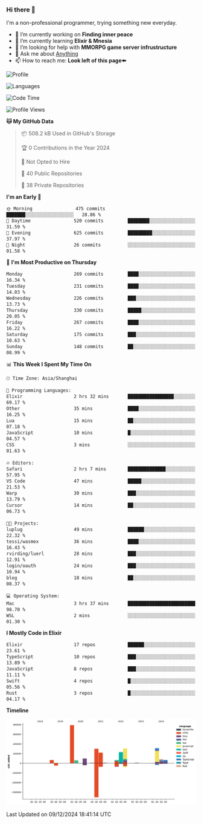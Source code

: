 ### Hi there 👋

I'm a non-professional programmer, trying something new everyday.

<!--
**dyzdyz010/dyzdyz010** is a ✨ _special_ ✨ repository because its `README.md` (this file) appears on your GitHub profile.
-->

- 🔭 I’m currently working on **Finding inner peace**
- 🌱 I’m currently learning **Elixir & Mnesia**
- 🤔 I’m looking for help with **MMORPG game server infrustructure**
- 💬 Ask me about [Anything](https://github.com/dyzdyz010/dyzdyz010/issues)
- 📫 How to reach me: **Look left of this page⬅️**

<!-- - 👯 I’m looking to collaborate on
- 😄 Pronouns: ...
- ⚡ Fun fact: ...
 -->
 
![Profile](https://github-readme-stats.vercel.app/api?username=dyzdyz010&count_private=true&show_icons=true&theme=dracula)

![Languages](https://github-readme-stats.vercel.app/api/top-langs/?username=dyzdyz010&layout=compact&theme=dracula)

<!--START_SECTION:waka-->
![Code Time](http://img.shields.io/badge/Code%20Time-1%2C843%20hrs%2030%20mins-blue)

![Profile Views](http://img.shields.io/badge/Profile%20Views-2-blue)

**🐱 My GitHub Data** 

> 📦 508.2 kB Used in GitHub's Storage 
 > 
> 🏆 0 Contributions in the Year 2024
 > 
> 🚫 Not Opted to Hire
 > 
> 📜 40 Public Repositories 
 > 
> 🔑 38 Private Repositories 
 > 
**I'm an Early 🐤** 

```text
🌞 Morning                475 commits         ███████░░░░░░░░░░░░░░░░░░   28.86 % 
🌆 Daytime                520 commits         ████████░░░░░░░░░░░░░░░░░   31.59 % 
🌃 Evening                625 commits         █████████░░░░░░░░░░░░░░░░   37.97 % 
🌙 Night                  26 commits          ░░░░░░░░░░░░░░░░░░░░░░░░░   01.58 % 
```
📅 **I'm Most Productive on Thursday** 

```text
Monday                   269 commits         ████░░░░░░░░░░░░░░░░░░░░░   16.34 % 
Tuesday                  231 commits         ████░░░░░░░░░░░░░░░░░░░░░   14.03 % 
Wednesday                226 commits         ███░░░░░░░░░░░░░░░░░░░░░░   13.73 % 
Thursday                 330 commits         █████░░░░░░░░░░░░░░░░░░░░   20.05 % 
Friday                   267 commits         ████░░░░░░░░░░░░░░░░░░░░░   16.22 % 
Saturday                 175 commits         ███░░░░░░░░░░░░░░░░░░░░░░   10.63 % 
Sunday                   148 commits         ██░░░░░░░░░░░░░░░░░░░░░░░   08.99 % 
```


📊 **This Week I Spent My Time On** 

```text
🕑︎ Time Zone: Asia/Shanghai

💬 Programming Languages: 
Elixir                   2 hrs 32 mins       █████████████████░░░░░░░░   69.17 % 
Other                    35 mins             ████░░░░░░░░░░░░░░░░░░░░░   16.25 % 
Lua                      15 mins             ██░░░░░░░░░░░░░░░░░░░░░░░   07.18 % 
JavaScript               10 mins             █░░░░░░░░░░░░░░░░░░░░░░░░   04.57 % 
CSS                      3 mins              ░░░░░░░░░░░░░░░░░░░░░░░░░   01.63 % 

🔥 Editors: 
Safari                   2 hrs 7 mins        ██████████████░░░░░░░░░░░   57.95 % 
VS Code                  47 mins             █████░░░░░░░░░░░░░░░░░░░░   21.53 % 
Warp                     30 mins             ███░░░░░░░░░░░░░░░░░░░░░░   13.79 % 
Cursor                   14 mins             ██░░░░░░░░░░░░░░░░░░░░░░░   06.73 % 

🐱‍💻 Projects: 
luplug                   49 mins             ██████░░░░░░░░░░░░░░░░░░░   22.32 % 
tessi/wasmex             36 mins             ████░░░░░░░░░░░░░░░░░░░░░   16.43 % 
rvirding/luerl           28 mins             ███░░░░░░░░░░░░░░░░░░░░░░   12.91 % 
login/oauth              24 mins             ███░░░░░░░░░░░░░░░░░░░░░░   10.94 % 
blog                     18 mins             ██░░░░░░░░░░░░░░░░░░░░░░░   08.37 % 

💻 Operating System: 
Mac                      3 hrs 37 mins       █████████████████████████   98.70 % 
WSL                      2 mins              ░░░░░░░░░░░░░░░░░░░░░░░░░   01.30 % 
```

**I Mostly Code in Elixir** 

```text
Elixir                   17 repos            ██████░░░░░░░░░░░░░░░░░░░   23.61 % 
TypeScript               10 repos            ███░░░░░░░░░░░░░░░░░░░░░░   13.89 % 
JavaScript               8 repos             ███░░░░░░░░░░░░░░░░░░░░░░   11.11 % 
Swift                    4 repos             █░░░░░░░░░░░░░░░░░░░░░░░░   05.56 % 
Rust                     3 repos             █░░░░░░░░░░░░░░░░░░░░░░░░   04.17 % 
```



**Timeline**

![Lines of Code chart](https://raw.githubusercontent.com/dyzdyz010/dyzdyz010/master/assets/bar_graph.png)


 Last Updated on 09/12/2024 18:41:14 UTC
<!--END_SECTION:waka-->

